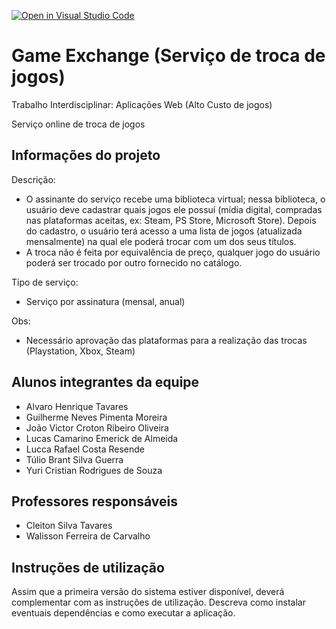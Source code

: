 [![Open in Visual Studio Code](https://classroom.github.com/assets/open-in-vscode-c66648af7eb3fe8bc4f294546bfd86ef473780cde1dea487d3c4ff354943c9ae.svg)](https://classroom.github.com/online_ide?assignment_repo_id=7702836&assignment_repo_type=AssignmentRepo)
# Game Exchange (Serviço de troca de jogos)

Trabalho Interdisciplinar: Aplicações Web (Alto Custo de jogos)

Serviço online de troca de jogos

## Informações do projeto

Descrição:
* O assinante do serviço recebe uma biblioteca virtual; nessa biblioteca, o usuário deve cadastrar quais jogos ele possuí (mídia digital, compradas nas plataformas aceitas, ex: Steam, PS Store, Microsoft Store). Depois do cadastro, o usuário terá acesso a uma lista de jogos (atualizada mensalmente) na qual ele poderá trocar com um dos seus títulos.
* A troca não é feita por equivalência de preço, qualquer jogo do usuário poderá ser trocado por outro fornecido no catálogo.

Tipo de serviço: 
* Serviço por assinatura (mensal, anual)

Obs:
* Necessário aprovação das plataformas para a realização das trocas (Playstation, Xbox, Steam)

## Alunos integrantes da equipe

* Alvaro Henrique Tavares
* Guilherme Neves Pimenta Moreira
* João Victor Croton Ribeiro Oliveira
* Lucas Camarino Emerick de Almeida
* Lucca Rafael Costa Resende
* Túlio Brant Silva Guerra
* Yuri Cristian Rodrigues de Souza

## Professores responsáveis

* Cleiton Silva Tavares
* Walisson Ferreira de Carvalho

## Instruções de utilização

Assim que a primeira versão do sistema estiver disponível, deverá complementar com as instruções de utilização. Descreva como instalar eventuais dependências e como executar a aplicação.
